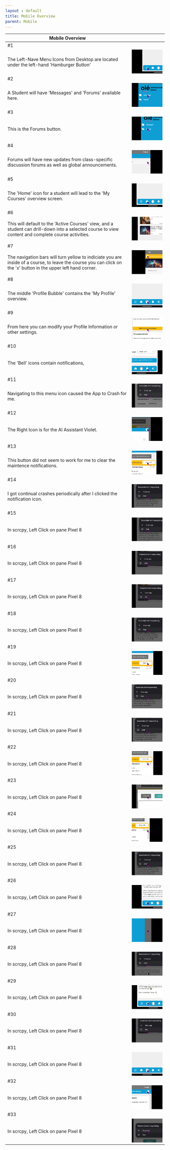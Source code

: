 ```yaml
---
layout : default
title: Mobile Overview
parent: Mobile
---
```


| Mobile Overview ||
|-|-|
| #1 ||
| The Left-Nave Menu Icons from Desktop are located under the left-hand 'Hamburger Button' |![](Mobile_Overview-img/01-Mobile_Overview.png)|
| #2 ||
| A Student will have 'Messages' and 'Forums' available here. |![](Mobile_Overview-img/02-Mobile_Overview.png)|
| #3 ||
| This is the Forums button. |![](Mobile_Overview-img/03-Mobile_Overview.png)|
| #4 ||
| Forums will have new updates from class-specific discussion forums as well as global announcements. |![](Mobile_Overview-img/04-Mobile_Overview.png)|
| #5 ||
| The 'Home' icon for a student will lead to the 'My Courses' overview screen. |![](Mobile_Overview-img/05-Mobile_Overview.png)|
| #6 ||
| This will default to the 'Active Courses' view, and a student can drill-down into a selected course to view content and complete course activities. |![](Mobile_Overview-img/06-Mobile_Overview.png)|
| #7 ||
| The navigation bars will turn yellow to indiciate you are inside of a course, to leave the course you can click on the 'x' button in the upper left hand corner. |![](Mobile_Overview-img/07-Mobile_Overview.png)|
| #8 ||
| The middle 'Profile Bubble' contains the 'My Profile' overview. |![](Mobile_Overview-img/08-Mobile_Overview.png)|
| #9 ||
| From here you can modify your Profile Information or other settings. |![](Mobile_Overview-img/09-Mobile_Overview.png)|
| #10 ||
| The 'Bell' icons contain notifications, |![](Mobile_Overview-img/10-Mobile_Overview.png)|
| #11 ||
| Navigating to this menu icon caused the App to Crash for me. |![](Mobile_Overview-img/11-Mobile_Overview.png)|
| #12 ||
| The Right Icon is for the AI Assistant Violet. |![](Mobile_Overview-img/12-Mobile_Overview.png)|
| #13 ||
| This button did not seem to work for me to clear the maintence notifications. |![](Mobile_Overview-img/13-Mobile_Overview.png)|
| #14 ||
| I got continual crashes periodically after I clicked the notification icon. |![](Mobile_Overview-img/14-Mobile_Overview.png)|
| #15 ||
| In scrcpy, Left Click on  pane Pixel 8 |![](Mobile_Overview-img/15-Mobile_Overview.png)|
| #16 ||
| In scrcpy, Left Click on  pane Pixel 8 |![](Mobile_Overview-img/16-Mobile_Overview.png)|
| #17 ||
| In scrcpy, Left Click on  pane Pixel 8 |![](Mobile_Overview-img/17-Mobile_Overview.png)|
| #18 ||
| In scrcpy, Left Click on  pane Pixel 8 |![](Mobile_Overview-img/18-Mobile_Overview.png)|
| #19 ||
| In scrcpy, Left Click on  pane Pixel 8 |![](Mobile_Overview-img/19-Mobile_Overview.png)|
| #20 ||
| In scrcpy, Left Click on  pane Pixel 8 |![](Mobile_Overview-img/20-Mobile_Overview.png)|
| #21 ||
| In scrcpy, Left Click on  pane Pixel 8 |![](Mobile_Overview-img/21-Mobile_Overview.png)|
| #22 ||
| In scrcpy, Left Click on  pane Pixel 8 |![](Mobile_Overview-img/22-Mobile_Overview.png)|
| #23 ||
| In scrcpy, Left Click on  pane Pixel 8 |![](Mobile_Overview-img/23-Mobile_Overview.png)|
| #24 ||
| In scrcpy, Left Click on  pane Pixel 8 |![](Mobile_Overview-img/24-Mobile_Overview.png)|
| #25 ||
| In scrcpy, Left Click on  pane Pixel 8 |![](Mobile_Overview-img/25-Mobile_Overview.png)|
| #26 ||
| In scrcpy, Left Click on  pane Pixel 8 |![](Mobile_Overview-img/26-Mobile_Overview.png)|
| #27 ||
| In scrcpy, Left Click on  pane Pixel 8 |![](Mobile_Overview-img/27-Mobile_Overview.png)|
| #28 ||
| In scrcpy, Left Click on  pane Pixel 8 |![](Mobile_Overview-img/28-Mobile_Overview.png)|
| #29 ||
| In scrcpy, Left Click on  pane Pixel 8 |![](Mobile_Overview-img/29-Mobile_Overview.png)|
| #30 ||
| In scrcpy, Left Click on  pane Pixel 8 |![](Mobile_Overview-img/30-Mobile_Overview.png)|
| #31 ||
| In scrcpy, Left Click on  pane Pixel 8 |![](Mobile_Overview-img/31-Mobile_Overview.png)|
| #32 ||
| In scrcpy, Left Click on  pane Pixel 8 |![](Mobile_Overview-img/32-Mobile_Overview.png)|
| #33 ||
| In scrcpy, Left Click on  pane Pixel 8 |![](Mobile_Overview-img/33-Mobile_Overview.png)|
